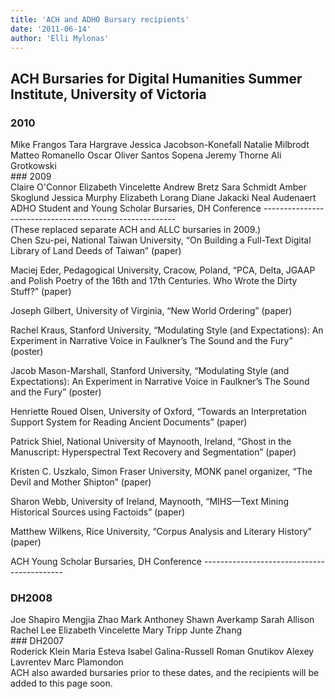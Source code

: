 ```yaml
---
title: 'ACH and ADHO Bursary recipients'
date: '2011-06-14'
author: 'Elli Mylonas'
---
```

ACH Bursaries for Digital Humanities Summer Institute, University of Victoria
------------------------------------------------------------------------------

###  2010

<div class="rteindent1"> Mike Frangos  
Tara Hargrave  
Jessica Jacobson-Konefall  
Natalie Milbrodt  
Matteo Romanello  
Oscar Oliver Santos Sopena  
Jeremy Thorne  
Ali Grotkowski</div>###  2009

<div class="rteindent1"> Claire O'Connor  
Elizabeth Vincelette  
Andrew Bretz  
Sara Schmidt  
Amber Skoglund  
Jessica Murphy  
Elizabeth Lorang  
Diane Jakacki  
Neal Audenaert</div><div class="rteindent1"> </div> ADHO Student and Young Scholar Bursaries, DH Conference
--------------------------------------------------------

<div> (These replaced separate ACH and ALLC bursaries in 2009.)</div><div> Chen Szu-pei, National Taiwan University, “On Building a Full-Text Digital Library of Land Deeds of Taiwan” (paper)

Maciej Eder, Pedagogical University, Cracow, Poland, “PCA, Delta, JGAAP and Polish Poetry of the 16th and 17th Centuries. Who Wrote the Dirty Stuff?” (paper)

Joseph Gilbert, University of Virginia, “New World Ordering” (paper)

Rachel Kraus, Stanford University, “Modulating Style (and Expectations): An Experiment in Narrative Voice in Faulkner’s The Sound and the Fury” (poster)

Jacob Mason-Marshall, Stanford University, “Modulating Style (and Expectations): An Experiment in Narrative Voice in Faulkner’s The Sound and the Fury” (poster)

Henriette Roued Olsen, University of Oxford, “Towards an Interpretation Support System for Reading Ancient Documents” (paper)

Patrick Shiel, National University of Maynooth, Ireland, “Ghost in the Manuscript: Hyperspectral Text Recovery and Segmentation” (paper)

Kristen C. Uszkalo, Simon Fraser University, MONK panel organizer, “The Devil and Mother Shipton” (paper)

Sharon Webb, University of Ireland, Maynooth, “MIHS—Text Mining Historical Sources using Factoids” (paper)

Matthew Wilkens, Rice University, “Corpus Analysis and Literary History” (paper)

</div> ACH Young Scholar Bursaries, DH Conference
-------------------------------------------

###  DH2008

<div class="rteindent1"> Joe Shapiro  
Mengjia Zhao  
Mark Anthoney  
Shawn Averkamp  
Sarah Allison  
Rachel Lee  
Elizabeth Vincelette  
Mary Tripp  
Junte Zhang</div>###  DH2007

<div class="rteindent1"> Roderick Klein  
Maria Esteva  
Isabel Galina-Russell  
Roman Gnutikov  
Alexey Lavrentev  
Marc Plamondon</div><div class="rteindent1"> </div><div> ACH also awarded bursaries prior to these dates, and the recipients will be added to this page soon.  
</div>